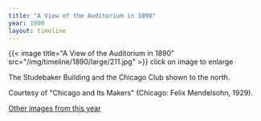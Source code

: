 ```yaml
---
title: "A View of the Auditorium in 1890"
year: 1890
layout: timeline
---
```


{{< image title="A View of the Auditorium in 1890" src="/img/timeline/1890/large/211.jpg" >}}
click on image to enlarge 

The Studebaker Building and the Chicago Club shown to the north. 

Courtesy of "Chicago and Its Makers" (Chicago: Felix Mendelsohn, 1929).  

[Other images from this year](/historical/timeline/1890)